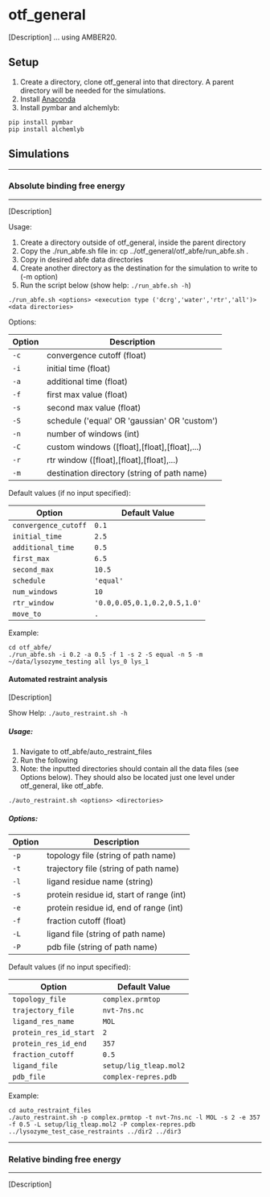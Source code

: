 # otf_general

[Description] ... using AMBER20. 

## Setup

1. Create a directory, clone otf_general into that directory. A parent directory will be needed for the simulations.
2. Install [Anaconda](https://docs.anaconda.com/anaconda/install/)
3. Install pymbar and alchemlyb:
```
pip install pymbar
pip install alchemlyb
```


## Simulations
***
### **Absolute binding free energy**
***
[Description]

Usage:

1. Create a directory outside of otf_general, inside the parent directory
2. Copy the ./run_abfe.sh file in: cp ../otf_general/otf_abfe/run_abfe.sh .
3. Copy in desired abfe data directories
4. Create another directory as the destination for the simulation to write to (-m option)
5. Run the script below (show help: ```./run_abfe.sh -h```)

```
./run_abfe.sh <options> <execution type ('dcrg','water','rtr','all')> <data directories>
```

Options:

| Option | Description                                  |
|--------|----------------------------------------------|
| `-c`   | convergence cutoff (float)                   |
| `-i`   | initial time (float)                         |
| `-a`   | additional time (float)                      |
| `-f`   | first max value (float)                      |
| `-s`   | second max value (float)                     |
| `-S`   | schedule ('equal' OR 'gaussian' OR 'custom')  |
| `-n`   | number of windows (int)                      |
| `-C`   | custom windows ([float],[float],[float],...)  |
| `-r`   | rtr window ([float],[float],[float],...)      |
| `-m`   | destination directory (string of path name)   |

Default values (if no input specified):

| Option                | Default Value                   |
|-----------------------|---------------------------------|
| `convergence_cutoff`  | `0.1`                           |
| `initial_time`        | `2.5`                           |
| `additional_time`     | `0.5`                           |
| `first_max`           | `6.5`                           |
| `second_max`          | `10.5`                          |
| `schedule`            | `'equal'`                       |
| `num_windows`         | `10`                            |
| `rtr_window`          | `'0.0,0.05,0.1,0.2,0.5,1.0'`    |
| `move_to`             | `.`                             |

Example:
```
cd otf_abfe/
./run_abfe.sh -i 0.2 -a 0.5 -f 1 -s 2 -S equal -n 5 -m ~/data/lysozyme_testing all lys_0 lys_1
```


#### Automated restraint analysis
[Description]

Show Help: ```./auto_restraint.sh -h```
##### Usage:

1. Navigate to otf_abfe/auto_restraint_files
2. Run the following
3. Note: the inputted directories should contain all the data files (see Options below). They should also be located just one level under otf_general, like otf_abfe.

```
./auto_restraint.sh <options> <directories>
```
##### Options:

| Option | Description                                |
|--------|--------------------------------------------|
| `-p`   | topology file (string of path name)        |
| `-t`   | trajectory file (string of path name)      |
| `-l`   | ligand residue name (string)               |
| `-s`   | protein residue id, start of range (int)   |
| `-e`   | protein residue id, end of range (int)     |
| `-f`   | fraction cutoff (float)                    |
| `-L`   | ligand file (string of path name)          |
| `-P`   | pdb file (string of path name)             |

Default values (if no input specified):


| Option                 | Default Value              |
|------------------------|----------------------------|
| `topology_file`        | `complex.prmtop`           |
| `trajectory_file`      | `nvt-7ns.nc`               |
| `ligand_res_name`      | `MOL`                      |
| `protein_res_id_start` | `2`                        |
| `protein_res_id_end`   | `357`                      |
| `fraction_cutoff`      | `0.5`                      |
| `ligand_file`          | `setup/lig_tleap.mol2`     |
| `pdb_file`             | `complex-repres.pdb`       |

Example:
```
cd auto_restraint_files
./auto_restraint.sh -p complex.prmtop -t nvt-7ns.nc -l MOL -s 2 -e 357 -f 0.5 -L setup/lig_tleap.mol2 -P complex-repres.pdb ../lysozyme_test_case_restraints ../dir2 ../dir3
```


***


### **Relative binding free energy**
***
[Description]

## 